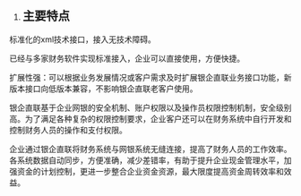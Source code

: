 1. ## <a name="_toc268791586"></a><a name="_toc269981751"></a><a name="_toc496253742"></a>**主要特点**

标准化的xml技术接口，接入无技术障碍。

已经与多家财务软件实现标准接入，企业可以直接使用，方便快捷。

扩展性强：可以根据业务发展情况或客户需求及时扩展银企直联业务接口功能，新版本接口向低版本兼容，不影响银企直联老客户使用。

银企直联基于企业网银的安全机制、账户权限以及操作员权限控制机制，安全级别高。为了满足各种复杂的权限控制要求，企业客户还可以在财务系统中自行开发和控制财务人员的操作和支付权限。

企业通过银企直联将财务系统与网银系统无缝连接，提高了财务人员的工作效率。各系统数据自动同步，方便准确，减少差错率，有助于提升企业现金管理水平，加强资金的计划控制，更进一步整合企业资金资源，最大限度提高资金周转效率和效益。
